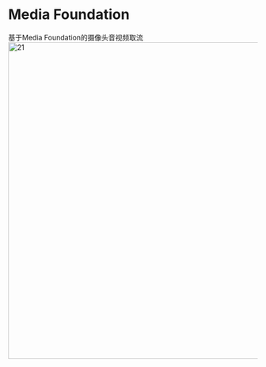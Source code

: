 # Media Foundation
基于Media Foundation的摄像头音视频取流
<img width="641" alt="21" src="https://github.com/user-attachments/assets/98f2e9e0-0e6f-4715-909b-32b3a5e8cca3" />
